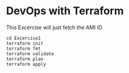 # DevOps with Terraform


This Excercise will just fetch the AMI ID

```
cd Excercise1
terraform init
terraform fmt
terraform validate
terraform plan
terraform apply
```
